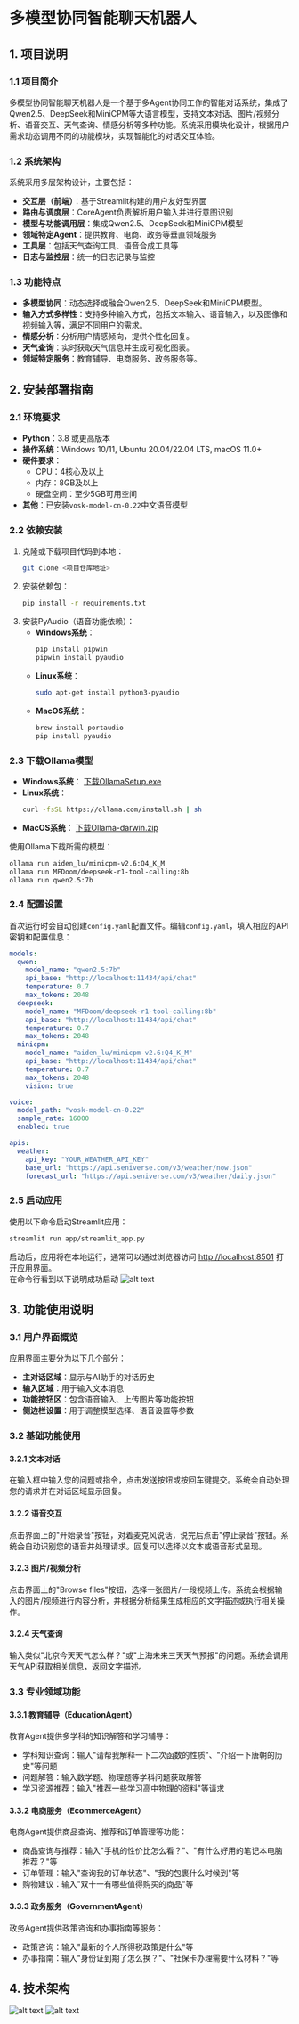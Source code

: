 
# 多模型协同智能聊天机器人

## 1. 项目说明

### 1.1 项目简介
多模型协同智能聊天机器人是一个基于多Agent协同工作的智能对话系统，集成了Qwen2.5、DeepSeek和MiniCPM等大语言模型，支持文本对话、图片/视频分析、语音交互、天气查询、情感分析等多种功能。系统采用模块化设计，根据用户需求动态调用不同的功能模块，实现智能化的对话交互体验。

### 1.2 系统架构
系统采用多层架构设计，主要包括：
- **交互层（前端）**：基于Streamlit构建的用户友好型界面
- **路由与调度层**：CoreAgent负责解析用户输入并进行意图识别
- **模型与功能调用层**：集成Qwen2.5、DeepSeek和MiniCPM模型
- **领域特定Agent**：提供教育、电商、政务等垂直领域服务
- **工具层**：包括天气查询工具、语音合成工具等
- **日志与监控层**：统一的日志记录与监控

### 1.3 功能特点
- **多模型协同**：动态选择或融合Qwen2.5、DeepSeek和MiniCPM模型。
- **输入方式多样性**：支持多种输入方式，包括文本输入、语音输入，以及图像和视频输入等，满足不同用户的需求。
- **情感分析**：分析用户情感倾向，提供个性化回复。
- **天气查询**：实时获取天气信息并生成可视化图表。
- **领域特定服务**：教育辅导、电商服务、政务服务等。

## 2. 安装部署指南

### 2.1 环境要求
- **Python**：3.8 或更高版本
- **操作系统**：Windows 10/11, Ubuntu 20.04/22.04 LTS, macOS 11.0+
- **硬件要求**：
  - CPU：4核心及以上
  - 内存：8GB及以上
  - 硬盘空间：至少5GB可用空间
- **其他**：已安装`vosk-model-cn-0.22`中文语音模型

### 2.2 依赖安装
1. 克隆或下载项目代码到本地：
   ```bash
   git clone <项目仓库地址>
   ```
2. 安装依赖包：
   ```bash
   pip install -r requirements.txt
   ```
3. 安装PyAudio（语音功能依赖）：
   - **Windows系统**：
     ```bash
     pip install pipwin
     pipwin install pyaudio
     ```
   - **Linux系统**：
     ```bash
     sudo apt-get install python3-pyaudio
     ```
   - **MacOS系统**：
     ```bash
     brew install portaudio
     pip install pyaudio
     ```

### 2.3 下载Ollama模型
- **Windows系统**：
  [下载OllamaSetup.exe](https://ollama.com/download/OllamaSetup.exe)
- **Linux系统**：
  ```bash
  curl -fsSL https://ollama.com/install.sh | sh
  ```
- **MacOS系统**：
  [下载Ollama-darwin.zip](https://ollama.com/download/Ollama-darwin.zip)

使用Ollama下载所需的模型：
```bash
ollama run aiden_lu/minicpm-v2.6:Q4_K_M
ollama run MFDoom/deepseek-r1-tool-calling:8b
ollama run qwen2.5:7b
```

### 2.4 配置设置
首次运行时会自动创建`config.yaml`配置文件。编辑`config.yaml`，填入相应的API密钥和配置信息：
```yaml
models:
  qwen:
    model_name: "qwen2.5:7b"
    api_base: "http://localhost:11434/api/chat"
    temperature: 0.7
    max_tokens: 2048
  deepseek:
    model_name: "MFDoom/deepseek-r1-tool-calling:8b"
    api_base: "http://localhost:11434/api/chat"
    temperature: 0.7
    max_tokens: 2048
  minicpm:
    model_name: "aiden_lu/minicpm-v2.6:Q4_K_M"
    api_base: "http://localhost:11434/api/chat"
    temperature: 0.7
    max_tokens: 2048
    vision: true

voice:
  model_path: "vosk-model-cn-0.22"
  sample_rate: 16000
  enabled: true

apis:
  weather:
    api_key: "YOUR_WEATHER_API_KEY"
    base_url: "https://api.seniverse.com/v3/weather/now.json"
    forecast_url: "https://api.seniverse.com/v3/weather/daily.json"
```

### 2.5 启动应用
使用以下命令启动Streamlit应用：
```bash
streamlit run app/streamlit_app.py
```
启动后，应用将在本地运行，通常可以通过浏览器访问 [http://localhost:8501](http://localhost:8501) 打开应用界面。  
在命令行看到以下说明成功启动
![alt text](image/image001.png)

## 3. 功能使用说明

### 3.1 用户界面概览
应用界面主要分为以下几个部分：
- **主对话区域**：显示与AI助手的对话历史
- **输入区域**：用于输入文本消息
- **功能按钮区**：包含语音输入、上传图片等功能按钮
- **侧边栏设置**：用于调整模型选择、语音设置等参数

### 3.2 基础功能使用
#### 3.2.1 文本对话
在输入框中输入您的问题或指令，点击发送按钮或按回车键提交。系统会自动处理您的请求并在对话区域显示回复。

#### 3.2.2 语音交互
点击界面上的"开始录音"按钮，对着麦克风说话，说完后点击"停止录音"按钮。系统会自动识别您的语音并处理请求。回复可以选择以文本或语音形式呈现。

#### 3.2.3 图片/视频分析
点击界面上的"Browse files"按钮，选择一张图片/一段视频上传。系统会根据输入的图片/视频进行内容分析，并根据分析结果生成相应的文字描述或执行相关操作。

#### 3.2.4 天气查询
输入类似"北京今天天气怎么样？"或"上海未来三天天气预报"的问题。系统会调用天气API获取相关信息，返回文字描述。

### 3.3 专业领域功能
#### 3.3.1 教育辅导（EducationAgent）
教育Agent提供多学科的知识解答和学习辅导：
- 学科知识查询：输入"请帮我解释一下二次函数的性质"、"介绍一下唐朝的历史"等问题
- 问题解答：输入数学题、物理题等学科问题获取解答
- 学习资源推荐：输入"推荐一些学习高中物理的资料"等请求

#### 3.3.2 电商服务（EcommerceAgent）
电商Agent提供商品查询、推荐和订单管理等功能：
- 商品查询与推荐：输入"手机的性价比怎么看？"、"有什么好用的笔记本电脑推荐？"等
- 订单管理：输入"查询我的订单状态"、"我的包裹什么时候到"等
- 购物建议：输入"双十一有哪些值得购买的商品"等

#### 3.3.3 政务服务（GovernmentAgent）
政务Agent提供政策咨询和办事指南等服务：
- 政策咨询：输入"最新的个人所得税政策是什么"等
- 办事指南：输入"身份证到期了怎么换？"、"社保卡办理需要什么材料？"等

## 4. 技术架构
![alt text](image/image002.png)
![alt text](image/image.png)